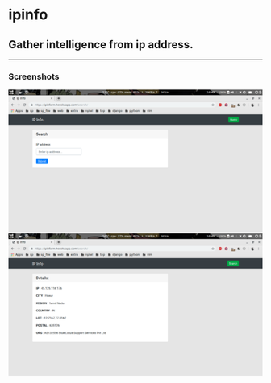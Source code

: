 # ipinfo

## Gather intelligence from ip address.

----------------

### Screenshots

<img src="screenshots/ip1.png" width=1000px>


<img src="screenshots/ip2.png" width=1000px>
